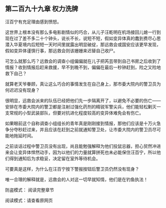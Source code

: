## 第二百九十九章 权力洗牌
汪百宁有充足理由感到愤怒。

这世界上根本没有那么多电影剧情似的巧合，从儿子汪乾明在机场接回儿媳一行到现在过了差不多二十个钟头，说长不长，说短不短，假如变异体真的蠢到费尽心思潜入华夏境内后短短一天时间里就露出明显破绽，那远救会或国安应该更早发现，假如变异体谨慎行事，那远救会则该姗姗来迟替自己收尸。

可怎么就那么巧？远救会的调查小组偏偏就在儿子把芮芸带到自己书房之后收到了情报？收到情报后赶来救援，早不到晚不到，偏偏在最后一秒钟赶到，险之又险地救下自己？

就算老天爷眷顾，真让这么巧合的事情发生在自己身上，那市委大院内的警卫员为何迟迟没有现身？

很明显，远救会派来的队伍已经把他们先一步隔离开了，以避免不必要的伤亡——安排在市委大院内的警卫都是注射过强化药剂的精锐军警尖兵，他们能轻松剿灭一支常规的小型武装部队，但要对抗进化程度较高的变异体难免会有伤亡。

如果眼前这个自称调查小组组长的青年真是刚刚接到情报，那他们应该是十万火急争分夺秒赶过来，并且应该在赶到之前就通知警卫处，让市委大院内的警卫员尽可能地拖延时间。

之前谈话过程中警卫员没有出现，尚且能勉强解释为他们投鼠忌器，担心贸然冲进来会让变异体悍然动手，因为以他们的力量就算拼死也未必能保住汪百宁，所以他们得到通知后为求稳妥，决定留在室外等待机会。

可要真是这样，为什么在汪百宁按下警报按钮后警卫员仍然没有现身？

唯一合理的解释就是，远救会的人对这一切早就知情，他们是在钓鱼执法！

防盗模式： 阅读完整章节

阅读模式：请查看原网页

